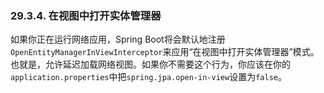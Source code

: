 ### 29.3.4. 在视图中打开实体管理器

如果你正在运行网络应用，Spring Boot将会默认地注册`OpenEntityManagerInViewInterceptor`来应用“在视图中打开实体管理器”模式。也就是，允许延迟加载网络视图。如果你不需要这个行为，你应该在你的`application.properties`中把`spring.jpa.open-in-view`设置为`false`。